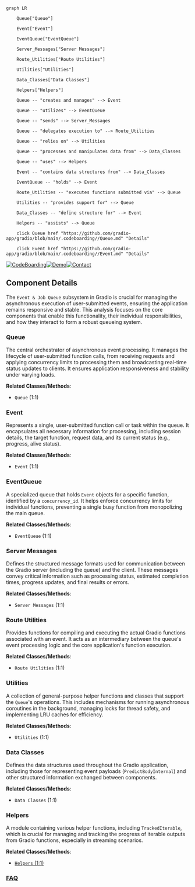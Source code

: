 ```mermaid

graph LR

    Queue["Queue"]

    Event["Event"]

    EventQueue["EventQueue"]

    Server_Messages["Server Messages"]

    Route_Utilities["Route Utilities"]

    Utilities["Utilities"]

    Data_Classes["Data Classes"]

    Helpers["Helpers"]

    Queue -- "creates and manages" --> Event

    Queue -- "utilizes" --> EventQueue

    Queue -- "sends" --> Server_Messages

    Queue -- "delegates execution to" --> Route_Utilities

    Queue -- "relies on" --> Utilities

    Queue -- "processes and manipulates data from" --> Data_Classes

    Queue -- "uses" --> Helpers

    Event -- "contains data structures from" --> Data_Classes

    EventQueue -- "holds" --> Event

    Route_Utilities -- "executes functions submitted via" --> Queue

    Utilities -- "provides support for" --> Queue

    Data_Classes -- "define structure for" --> Event

    Helpers -- "assists" --> Queue

    click Queue href "https://github.com/gradio-app/gradio/blob/main/.codeboarding//Queue.md" "Details"

    click Event href "https://github.com/gradio-app/gradio/blob/main/.codeboarding//Event.md" "Details"

```

[![CodeBoarding](https://img.shields.io/badge/Generated%20by-CodeBoarding-9cf?style=flat-square)](https://github.com/CodeBoarding/GeneratedOnBoardings)[![Demo](https://img.shields.io/badge/Try%20our-Demo-blue?style=flat-square)](https://www.codeboarding.org/demo)[![Contact](https://img.shields.io/badge/Contact%20us%20-%20contact@codeboarding.org-lightgrey?style=flat-square)](mailto:contact@codeboarding.org)



## Component Details



The `Event & Job Queue` subsystem in Gradio is crucial for managing the asynchronous execution of user-submitted events, ensuring the application remains responsive and stable. This analysis focuses on the core components that enable this functionality, their individual responsibilities, and how they interact to form a robust queueing system.



### Queue

The central orchestrator of asynchronous event processing. It manages the lifecycle of user-submitted function calls, from receiving requests and applying concurrency limits to processing them and broadcasting real-time status updates to clients. It ensures application responsiveness and stability under varying loads.





**Related Classes/Methods**:



- `Queue` (1:1)





### Event

Represents a single, user-submitted function call or task within the queue. It encapsulates all necessary information for processing, including session details, the target function, request data, and its current status (e.g., progress, alive status).





**Related Classes/Methods**:



- `Event` (1:1)





### EventQueue

A specialized queue that holds `Event` objects for a specific function, identified by a `concurrency_id`. It helps enforce concurrency limits for individual functions, preventing a single busy function from monopolizing the main queue.





**Related Classes/Methods**:



- `EventQueue` (1:1)





### Server Messages

Defines the structured message formats used for communication between the Gradio server (including the queue) and the client. These messages convey critical information such as processing status, estimated completion times, progress updates, and final results or errors.





**Related Classes/Methods**:



- `Server Messages` (1:1)





### Route Utilities

Provides functions for compiling and executing the actual Gradio functions associated with an event. It acts as an intermediary between the queue's event processing logic and the core application's function execution.





**Related Classes/Methods**:



- `Route Utilities` (1:1)





### Utilities

A collection of general-purpose helper functions and classes that support the `Queue`'s operations. This includes mechanisms for running asynchronous coroutines in the background, managing locks for thread safety, and implementing LRU caches for efficiency.





**Related Classes/Methods**:



- `Utilities` (1:1)





### Data Classes

Defines the data structures used throughout the Gradio application, including those for representing event payloads (`PredictBodyInternal`) and other structured information exchanged between components.





**Related Classes/Methods**:



- `Data Classes` (1:1)





### Helpers

A module containing various helper functions, including `TrackedIterable`, which is crucial for managing and tracking the progress of iterable outputs from Gradio functions, especially in streaming scenarios.





**Related Classes/Methods**:



- <a href="https://github.com/gradio-app/gradio/blob/master/demo/dashboard/helpers.py#L1-L1" target="_blank" rel="noopener noreferrer">`Helpers` (1:1)</a>









### [FAQ](https://github.com/CodeBoarding/GeneratedOnBoardings/tree/main?tab=readme-ov-file#faq)